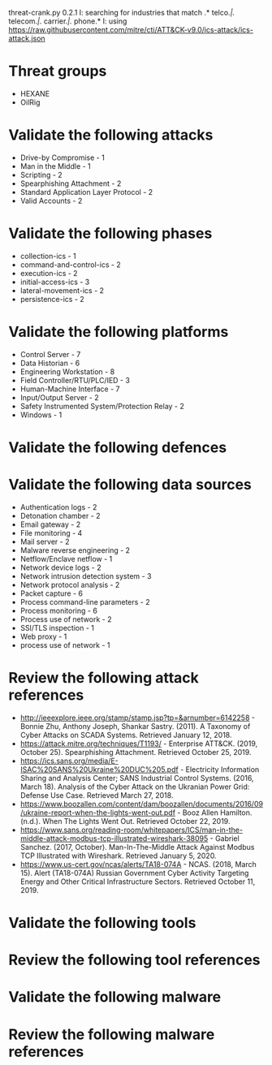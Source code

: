 threat-crank.py 0.2.1
I: searching for industries that match .* telco.*|.* telecom.*|.* carrier.*|.* phone.*
I: using https://raw.githubusercontent.com/mitre/cti/ATT&CK-v9.0/ics-attack/ics-attack.json
# Threat groups

* HEXANE
* OilRig

# Validate the following attacks

* Drive-by Compromise - 1
* Man in the Middle - 1
* Scripting - 2
* Spearphishing Attachment - 2
* Standard Application Layer Protocol - 2
* Valid Accounts - 2

# Validate the following phases

* collection-ics - 1
* command-and-control-ics - 2
* execution-ics - 2
* initial-access-ics - 3
* lateral-movement-ics - 2
* persistence-ics - 2

# Validate the following platforms

* Control Server - 7
* Data Historian - 6
* Engineering Workstation - 8
* Field Controller/RTU/PLC/IED - 3
* Human-Machine Interface - 7
* Input/Output Server - 2
* Safety Instrumented System/Protection Relay - 2
* Windows - 1

# Validate the following defences


# Validate the following data sources

* Authentication logs - 2
* Detonation chamber - 2
* Email gateway - 2
* File monitoring - 4
* Mail server - 2
* Malware reverse engineering - 2
* Netflow/Enclave netflow - 1
* Network device logs - 2
* Network intrusion detection system - 3
* Network protocol analysis - 2
* Packet capture - 6
* Process command-line parameters - 2
* Process monitoring - 6
* Process use of network - 2
* SSl/TLS inspection - 1
* Web proxy - 1
* process use of network - 1

# Review the following attack references

* http://ieeexplore.ieee.org/stamp/stamp.jsp?tp=&arnumber=6142258 - Bonnie Zhu, Anthony Joseph, Shankar Sastry. (2011). A Taxonomy of Cyber Attacks on SCADA Systems. Retrieved January 12, 2018.
* https://attack.mitre.org/techniques/T1193/ - Enterprise ATT&CK. (2019, October 25). Spearphishing Attachment. Retrieved October 25, 2019.
* https://ics.sans.org/media/E-ISAC%20SANS%20Ukraine%20DUC%205.pdf - Electricity Information Sharing and Analysis Center; SANS Industrial Control Systems. (2016, March 18). Analysis of the Cyber Attack on the Ukranian Power Grid: Defense Use Case. Retrieved March 27, 2018.
* https://www.boozallen.com/content/dam/boozallen/documents/2016/09/ukraine-report-when-the-lights-went-out.pdf - Booz Allen Hamilton. (n.d.). When The Lights Went Out. Retrieved October 22, 2019.
* https://www.sans.org/reading-room/whitepapers/ICS/man-in-the-middle-attack-modbus-tcp-illustrated-wireshark-38095 - Gabriel Sanchez. (2017, October). Man-In-The-Middle Attack Against Modbus TCP Illustrated with Wireshark. Retrieved January 5, 2020.
* https://www.us-cert.gov/ncas/alerts/TA18-074A - NCAS. (2018, March 15). Alert (TA18-074A) Russian Government Cyber Activity Targeting Energy and Other Critical Infrastructure Sectors. Retrieved October 11, 2019.

# Validate the following tools


# Review the following tool references


# Validate the following malware


# Review the following malware references


